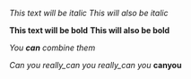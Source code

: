 *This text will be italic*
_This will also be italic_

**This text will be bold**
__This will also be bold__

_You **can** combine them_

_Can you really_can you really_can you_ __canyou__
